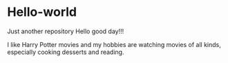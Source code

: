 # Hello-world
Just another repository
Hello good day!!!

I like Harry Potter movies and my hobbies are watching movies of all kinds, especially cooking desserts and reading.
